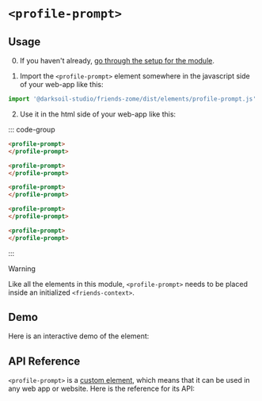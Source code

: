 # `<profile-prompt>`

## Usage

0. If you haven't already, [go through the setup for the module](/setup).

1. Import the `<profile-prompt>` element somewhere in the javascript side of your web-app like this:

```js
import '@darksoil-studio/friends-zome/dist/elements/profile-prompt.js'
```

2. Use it in the html side of your web-app like this:


::: code-group
```html [Lit]
<profile-prompt>
</profile-prompt>
```

```html [React]
<profile-prompt>
</profile-prompt>
```

```html [Angular]
<profile-prompt>
</profile-prompt>
```

```html [Vue]
<profile-prompt>
</profile-prompt>
```

```html [Svelte]
<profile-prompt>
</profile-prompt>
```
:::

> [!WARNING]
> Like all the elements in this module, `<profile-prompt>` needs to be placed inside an initialized `<friends-context>`.

## Demo

Here is an interactive demo of the element:

<element-demo>
</element-demo>

<script setup>
import { onMounted } from "vue";
import { decodeHashFromBase64 } from '@holochain/client';
import { render, html } from "lit";

import { FriendsZomeMock  } from "../../ui/src/mocks.ts";
import { FriendsStore } from "../../ui/src/friends-store.ts";
import { FriendsClient } from "../../ui/src/friends-client.ts";

onMounted(async () => {
  // Elements need to be imported on the client side, not the SSR side
  // Reference: https://vitepress.dev/guide/ssr-compat#importing-in-mounted-hook
  await import('@api-viewer/docs/lib/api-docs.js');
  await import('@api-viewer/demo/lib/api-demo.js');
  if (!customElements.get('friends-context')) await import('../../ui/src/elements/friends-context.ts');
  if (!customElements.get('profile-prompt')) await import('../../ui/src/elements/profile-prompt.ts');

  const mock = new FriendsZomeMock();
  const client = new FriendsClient(mock, "friends_test");

  const store = new FriendsStore(client);
  
  render(html`
    <friends-context .store=${store}>
      <api-demo src="custom-elements.json" only="profile-prompt" exclude-knobs="store">
      </api-demo>
    </friends-context>
  `, document.querySelector('element-demo'))
  })


</script>

## API Reference

`<profile-prompt>` is a [custom element](https://web.dev/articles/custom-elements-v1), which means that it can be used in any web app or website. Here is the reference for its API:

<api-docs src="custom-elements.json" only="profile-prompt">
</api-docs>

